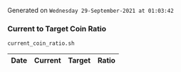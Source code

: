 Generated on `Wednesday 29-September-2021 at 01:03:42`

### Current to Target Coin Ratio
`current_coin_ratio.sh`

Date|Current|Target|Ratio
---|---|---|---
